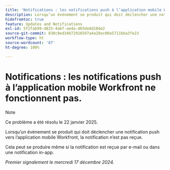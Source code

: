 ```yaml
---
title: 'Notifications : les notifications push à l’application mobile Workfront ne fonctionnent pas.'
description: Lorsqu’un événement se produit qui doit déclencher une notification push vers l’application mobile Workfront, la notification n’est pas reçue.
hidefromtoc: true
feature: Updates and Notifications
exl-id: 5f2fab99-d825-4abf-ae4a-d03de6d10de2
source-git-commit: 838c8ed34b72916597a4a28ec00a5711bba3fe23
workflow-type: ht
source-wordcount: '87'
ht-degree: 100%

---
```


# Notifications : les notifications push à l’application mobile Workfront ne fonctionnent pas.

>[!NOTE]
>
>Ce problème a été résolu le 22 janvier 2025.

Lorsqu’un événement se produit qui doit déclencher une notification push vers l’application mobile Workfront, la notification n’est pas reçue.

Cela peut se produire même si la notification est reçue par e-mail ou dans une notification in-app.

_Premier signalement le mercredi 17 décembre 2024._
